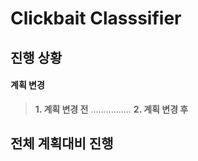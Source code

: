 Clickbait Classsifier
=====================

## 진행 상황

#### 계획 변경
> **1. 계획 변경 전**
................
> **2. 계획 변경 후**


## 전체 계획대비 진행 
